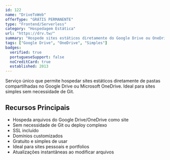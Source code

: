 ```yaml
---
id: 122
name: "DriveToWeb"
offerType: "GRÁTIS PERMANENTE"
type: "Frontend/Serverless"
category: "Hospedagem Estática"
url: "https://drv.tw/"
summary: "Hospede sites estáticos diretamente do Google Drive ou OneDrive."
tags: ["Google Drive", "OneDrive", "Simples"]
badges:
  verified: true
  portugueseSupport: false
  noCreditCard: true
  established: 2013
---
```


Serviço único que permite hospedar sites estáticos diretamente de pastas compartilhadas no Google Drive ou Microsoft OneDrive. Ideal para sites simples sem necessidade de Git.

## Recursos Principais

- Hospeda arquivos do Google Drive/OneDrive como site
- Sem necessidade de Git ou deploy complexo
- SSL incluído
- Domínios customizados
- Gratuito e simples de usar
- Ideal para sites pessoais e portfolios
- Atualizações instantâneas ao modificar arquivos
